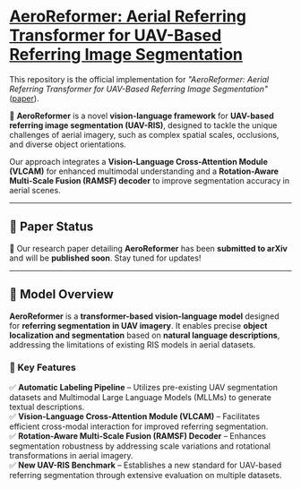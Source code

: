 
# [**AeroReformer: Aerial Referring Transformer for UAV-Based Referring Image Segmentation**](https://arxiv.org/pdf/2502.16680)

This repository is the official implementation for *"AeroReformer: Aerial Referring Transformer for UAV-Based Referring Image Segmentation"* ([paper](https://arxiv.org/pdf/2502.16680)).


🚀 **AeroReformer** is a novel **vision-language framework** for **UAV-based referring image segmentation (UAV-RIS)**, designed to tackle the unique challenges of aerial imagery, such as complex spatial scales, occlusions, and diverse object orientations.  

Our approach integrates a **Vision-Language Cross-Attention Module (VLCAM)** for enhanced multimodal understanding and a **Rotation-Aware Multi-Scale Fusion (RAMSF) decoder** to improve segmentation accuracy in aerial scenes.  

---

## **📝 Paper Status**  
📄 Our research paper detailing **AeroReformer** has been **submitted to arXiv** and will be **published soon**. Stay tuned for updates!  

---

## **📌 Model Overview**  
**AeroReformer** is a **transformer-based vision-language model** designed for **referring segmentation in UAV imagery**. It enables precise **object localization and segmentation** based on **natural language descriptions**, addressing the limitations of existing RIS models in aerial datasets.  

### **🔹 Key Features**  
✅ **Automatic Labeling Pipeline** – Utilizes pre-existing UAV segmentation datasets and Multimodal Large Language Models (MLLMs) to generate textual descriptions.  
✅ **Vision-Language Cross-Attention Module (VLCAM)** – Facilitates efficient cross-modal interaction for improved referring segmentation.  
✅ **Rotation-Aware Multi-Scale Fusion (RAMSF) Decoder** – Enhances segmentation robustness by addressing scale variations and rotational transformations in aerial imagery.  
✅ **New UAV-RIS Benchmark** – Establishes a new standard for UAV-based referring segmentation through extensive evaluation on multiple datasets.  
